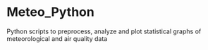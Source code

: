 # Meteo_Python
Python scripts to preprocess, analyze and plot statistical graphs of meteorological and air quality data
